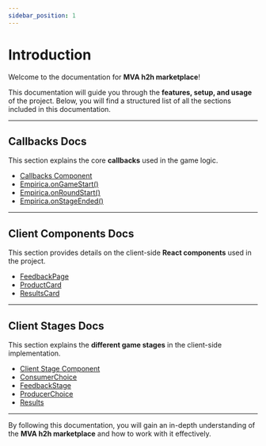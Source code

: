 ```yaml
---
sidebar_position: 1
---
```

# Introduction

Welcome to the documentation for **MVA h2h marketplace**!

This documentation will guide you through the **features, setup, and usage** of the project. Below, you will find a structured list of all the sections included in this documentation.

---

## **Callbacks Docs**
This section explains the core **callbacks** used in the game logic.

- [Callbacks Component](./callbacks/callbacks1.md)
- [Empirica.onGameStart()](./callbacks/onGameStart())
- [Empirica.onRoundStart()](./callbacks/onRoundStart().md)
- [Empirica.onStageEnded()](./callbacks/onStageEnded().md)

---

## **Client Components Docs**
This section provides details on the client-side **React components** used in the project.

- [FeedbackPage](./clientComponents/feedbackPage.md)
- [ProductCard](./clientComponents/productCardPage.md)
- [ResultsCard](./clientComponents/resultsCard.md)

---

## **Client Stages Docs**
This section explains the **different game stages** in the client-side implementation.

- [Client Stage Component](./clientStages/clientStage.md)
- [ConsumerChoice](./clientStages/consumerChoice.md)
- [FeedbackStage](./clientStages/feedback.md)
- [ProducerChoice](./clientStages/producerChoice.md)
- [Results](./clientStages/results.md)

---

By following this documentation, you will gain an in-depth understanding of the **MVA h2h marketplace** and how to work with it effectively.
